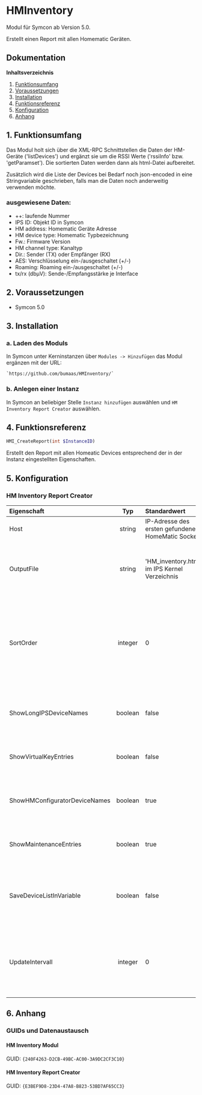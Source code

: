 # HMInventory

Modul für Symcon ab Version 5.0.

Erstellt einen Report mit allen Homematic Geräten.

## Dokumentation

**Inhaltsverzeichnis**

1. [Funktionsumfang](#1-funktionsumfang)  
2. [Voraussetzungen](#2-voraussetzungen)  
3. [Installation](#3-installation)  
4. [Funktionsreferenz](#4-funktionsreferenz)
5. [Konfiguration](#5-konfiguartion)  
6. [Anhang](#6-anhang)  

## 1. Funktionsumfang

Das Modul holt sich über die XML-RPC Schnittstellen die Daten der HM-Geräte ('listDevices') und ergänzt sie um die RSSI Werte ('rssiInfo' bzw. 'getParamset'). Die sortierten Daten werden dann als html-Datei aufbereitet.

Zusätzlich wird die Liste der Devices bei Bedarf noch json-encoded in eine Stringvariable geschrieben, falls man die Daten noch anderweitig verwenden möchte.  

### ausgewiesene Daten:  

* ++: laufende Nummer
* IPS ID: Objekt ID in Symcon
* HM address: Homematic Geräte Adresse
* HM device type: Homematic Typbezeichnung
* Fw.: Firmware Version
* HM channel type: Kanaltyp 
* Dir.: Sender (TX) oder Empfänger (RX)
* AES: Verschlüsselung ein-/ausgeschaltet (+/-)
* Roaming: Roaming ein-/ausgeschaltet (+/-)
* tx/rx (dbµV): Sende-/Empfangsstärke je Interface


## 2. Voraussetzungen

 - Symcon 5.0

## 3. Installation

### a. Laden des Moduls

In Symcon unter Kerninstanzen über `Modules -> Hinzufügen` das Modul ergänzen mit der URL:
	
    `https://github.com/bumaas/HMInventory/`  

### b. Anlegen einer Instanz

In Symcon an beliebiger Stelle `Instanz hinzufügen` auswählen und `HM Inventory Report Creator` auswählen.
	

## 4. Funktionsreferenz

```php
HMI_CreateReport(int $InstanceID)
```
Erstellt den Report mit allen Homeatic Devices entsprechend der in der Instanz eingestellten Eigenschaften.


## 5. Konfiguration

### HM Inventory Report Creator

| Eigenschaft | Typ     | Standardwert            | Funktion                                  |
| :--------- | :-----: | :------------------------| :--------------------------------------- |
| Host        | string  | IP-Adresse des ersten gefundenen HomeMatic Socket | IP Adresse des Homematic Interfaces       |                  |
| OutputFile  | string  | 'HM_inventory.html' im IPS Kernel Verzeichnis     | wenn ein Dateiname angegeben ist, wird die Ausgabe im HTML Format in diese Datei geschrieben |
| SortOrder   | integer | 0                       | Sortierreihenfolge der HM Devices in der Ausgabeliste:<br>0 - HM address (default)<br>1 - HM device type<br>2 - HM channel type<br>3 - IPS device name |
| ShowLongIPSDeviceNames   | boolean | false      | legt fest, ob IPS Namen mit oder ohne vollständigem Pfad ausgegeben werden sollen |
| ShowVirtualKeyEntries   | boolean | false       | legt fest, ob die Virtuellen Kanäle der Homematic ausgegeben werden sollen |
| ShowHMConfiguratorDeviceNames | boolean | true  | legt fest, ob die in der Homematic gewählten Bezeichnungen ausgegeben werden sollen |
| ShowMaintenanceEntries | boolean | true         | legt fest, ob die MAINTENANCE (0) Kanäle ausgegeben werden sollen |
| SaveDeviceListInVariable | boolean | false      | legt fest, ob die Liste der gefundenen Devices json codiert in einer Stringvariablen gespeichert werden soll|
| UpdateIntervall | integer | 0                   | legt fest, in welchem regelmäßigen Abstand (in Minuten) der Report aufbereitet werden soll (0: deaktiviert)|


## 6. Anhang

###  GUIDs und Datenaustausch

#### HM Inventory Modul

GUID: `{240F4263-D2CB-49BC-AC00-3A9DC2CF3C10}` 

#### HM Inventory Report Creator

GUID: `{E3BEF9D8-23D4-47A8-B823-53BD7AF65CC3}` 



